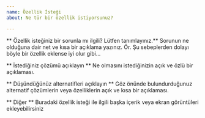 ```yaml
---
name: Özellik İsteği
about: Ne tür bir özellik istiyorsunuz?

---
```


** Özellik isteğiniz bir sorunla mı ilgili? Lütfen tanımlayınız.**
Sorunun ne olduğuna dair net ve kısa bir açıklama yazınız. 
Ör. Şu sebeplerden dolayı böyle bir özellik eklense iyi olur gibi...

** İstediğiniz çözümü açıklayın **
Ne olmasını istediğinizin açık ve özlü bir açıklaması.

** Düşündüğünüz alternatifleri açıklayın **
Göz önünde bulundurduğunuz alternatif çözümlerin veya özelliklerin açık ve kısa bir açıklaması.

** Diğer **
Buradaki özellik isteği ile ilgili başka içerik veya ekran görüntüleri ekleyebilirsiniz
